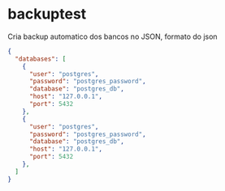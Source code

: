 # backuptest

Cria backup automatico dos bancos no JSON, formato do json
```json
{
  "databases": [
    {
      "user": "postgres",
      "password": "postgres_password",
      "database": "postgres_db",
      "host": "127.0.0.1",
      "port": 5432
    },
    {
      "user": "postgres",
      "password": "postgres_password",
      "database": "postgres_db",
      "host": "127.0.0.1",
      "port": 5432
    },
  ]
}

```
